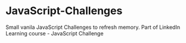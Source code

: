 # JavaScript-Challenges  
Small vanila JavaScript Challenges to refresh memory. 
Part of LinkedIn Learning course - JavaScript Challenge
